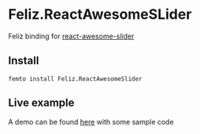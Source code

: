 # Feliz.ReactAwesomeSLider

Feliz binding for [react-awesome-slider](https://github.com/rcaferati/react-awesome-slider)

## Install 

```f#
femto install Feliz.ReactAwesomeSlider
```

## Live example

A demo can be found [here](https://akash-mair.github.io/feliz-react-awesome-slider/) with some sample code
